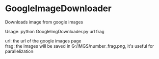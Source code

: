# GoogleImageDownloader
Downloads image from google images

Usage: python GoogleImgDownloader.py url frag

url: the url of the google images page <br>
frag: the images will be saved in G:/IMGS/number_frag.png,  it's useful for parallelization

